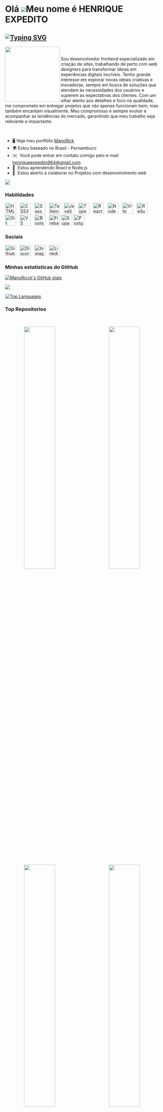 Olá ![](https://user-images.githubusercontent.com/18350557/176309783-0785949b-9127-417c-8b55-ab5a4333674e.gif)Meu nome é HENRIQUE EXPEDITO
=========================================================================================================================================

[![Typing SVG](https://readme-typing-svg.demolab.com?weight=900&size=30&color=FFFFFF&pause=500&width=450&lines=🚀Desenvolvedor+Frontend;🎨Web+Designer)](https://git.io/typing-svg)
-------------------------------------
<img align="left" width="180px" src="https://github.com/user-attachments/assets/2d7a0e07-8308-45c6-b53a-1de0e8894792" />
<br />
<p align="left">Sou desenvolvedor frontend especializado em criação de sites, trabalhando de perto com web designers para transformar ideias em experiências digitais incríveis. Tenho grande interesse em explorar novas ideias criativas e inovadoras, sempre em busca de soluções que atendam às necessidades dos usuários e superem as expectativas dos clientes. Com um olhar atento aos detalhes e foco na qualidade, me comprometo em entregar projetos que não apenas funcionam bem, mas também encantam visualmente. Meu compromisso é sempre evoluir e acompanhar as tendências do mercado, garantindo que meu trabalho seja relevante e impactante.</p>

<br/>

* 🖥️ Veja meu portfólio [ManoRick](https://portifolio-manorick.vercel.app/)
* 🌍  Estou baseado no Brasil - Pernambuco
* ✉️  Você pode entrar em contato comigo pelo e-mail [henriqueexpedito964@gmail.com](mailto:henriqueexpedito964@gmail.com)
* 🧠  Estou aprendendo React e Node.js
* 🤝  Estou aberto a colaborar no Projetos com desenvolvimento web

<a href="https://www.github.com/ManoRicck" target="_blank" rel="noreferrer"><img
src="https://img.shields.io/github/followers/ManoRicck?logo=github&style=for-the-badge&color=0891b2&labelColor=1c1917" /></a>


### Habilidades

  <a href="https://developer.mozilla.org/en-US/docs/Glossary/HTML5" target="_blank" rel="noreferrer"><img src="https://raw.githubusercontent.com/danielcranney/readme-generator/main/public/icons/skills/html5-colored.svg" width="36" height="36" alt="HTML5" style="margin-right: 8px;" /></a>
  <a href="https://www.w3.org/TR/CSS/#css" target="_blank" rel="noreferrer"><img src="https://raw.githubusercontent.com/danielcranney/readme-generator/main/public/icons/skills/css3-colored.svg" width="36" height="36" alt="CSS3" style="margin-right: 8px;" /></a>
  <a href="https://sass-lang.com/" target="_blank" rel="noreferrer"><img src="https://raw.githubusercontent.com/danielcranney/readme-generator/main/public/icons/skills/sass-colored.svg" width="36" height="36" alt="Sass" style="margin-right: 8px;" /></a>
    <a href="https://tailwindcss.com/" target="_blank" rel="noreferrer"><img src="https://raw.githubusercontent.com/danielcranney/readme-generator/main/public/icons/skills/tailwindcss-colored.svg" width="36" height="36" alt="TailwindCSS" style="margin-right: 8px;" /></a>
  <a href="https://developer.mozilla.org/en-US/docs/Web/JavaScript" target="_blank" rel="noreferrer"><img src="https://raw.githubusercontent.com/danielcranney/readme-generator/main/public/icons/skills/javascript-colored.svg" width="36" height="36" alt="JavaScript" style="margin-right: 8px;" /></a>
  <a href="https://www.typescriptlang.org/" target="_blank" rel="noreferrer"><img src="https://raw.githubusercontent.com/danielcranney/readme-generator/main/public/icons/skills/typescript-colored.svg" width="36" height="36" alt="TypeScript" style="margin-right: 8px;" /></a>
  <a href="https://reactjs.org/" target="_blank" rel="noreferrer"><img src="https://raw.githubusercontent.com/danielcranney/readme-generator/main/public/icons/skills/react-colored.svg" width="36" height="36" alt="React" style="margin-right: 8px;" /></a>
  <a href="https://nodejs.org/en/" target="_blank" rel="noreferrer"><img src="https://cdn.iconscout.com/icon/free/png-256/free-node-js-logo-icon-download-in-svg-png-gif-file-formats--nodejs-programming-language-pack-logos-icons-1174925.png?f=webp" width="36" height="36" alt="NodeJS" style="margin-right: 8px;" /></a>
  <a href="https://vitejs.dev/" target="_blank" rel="noreferrer"><img src="https://raw.githubusercontent.com/danielcranney/readme-generator/main/public/icons/skills/vite-colored.svg" width="36" height="36" alt="Vite" style="margin-right: 8px;" /></a>
  <a href="https://redux.js.org/" target="_blank" rel="noreferrer"><img src="https://raw.githubusercontent.com/danielcranney/readme-generator/main/public/icons/skills/redux-colored.svg" width="36" height="36" alt="Redux" title="Redux"/></a>
  <a href="https://git-scm.com/" target="_blank" rel="noreferrer"><img src="https://raw.githubusercontent.com/danielcranney/readme-generator/main/public/icons/skills/git-colored.svg" width="36" height="36" alt="Git" style="margin-right: 8px;" /></a>
  <a href="https://code.visualstudio.com/" target="_blank" rel="noreferrer"><img src="https://upload.wikimedia.org/wikipedia/commons/thumb/9/9a/Visual_Studio_Code_1.35_icon.svg/1024px-Visual_Studio_Code_1.35_icon.svg.png" width="36" height="36" alt="VS Code" style="margin-right: 8px;" /></a>
  <a href="https://getbootstrap.com/" target="_blank" rel="noreferrer"><img src="https://raw.githubusercontent.com/danielcranney/readme-generator/main/public/icons/skills/bootstrap-colored.svg" width="36" height="36" alt="Bootstrap" style="margin-right: 8px;" /></a>
  <a href="https://firebase.google.com/" target="_blank" rel="noreferrer"><img src="https://github.com/user-attachments/assets/78ba38f8-0fdf-45de-88ea-d577508551e7" width="36" height="36" alt="Firebase" /></a>
  <a href="https://supabase.io/" target="_blank" rel="noreferrer"><img src="https://raw.githubusercontent.com/danielcranney/readme-generator/main/public/icons/skills/supabase-colored.svg" width="36" height="36" alt="Supabase" title="Supabase"/></a>
  <a href="https://www.postgresql.org/" target="_blank" rel="noreferrer"><img src="https://raw.githubusercontent.com/danielcranney/readme-generator/main/public/icons/skills/postgresql-colored.svg" width="36" height="36" alt="PostgreSQL" title="PostgreSQL"/></a>



### Sociais
  
  <a href="https://github.com/ManoRicck" target="_blank" rel="noreferrer"><img src="https://images.icon-icons.com/3685/PNG/512/github_logo_icon_229278.png" width="36" height="36" alt="Github" style="margin-right: 8px;" /></a>
  <a href="https://discord.com/users/880941558403326002" target="_blank" rel="noreferrer"><img src="https://github.com/user-attachments/assets/b18b66d8-8cff-4c4b-b1df-5236a340f2fd" width="36" height="36" alt="Discord" style="margin-right: 8px;" /></a>
  <a href="https://www.instagram.com/manoricck137/" target="_blank" rel="noreferrer"><img src="https://upload.wikimedia.org/wikipedia/commons/a/a5/Instagram_icon.png" width="36" height="36" alt="Instagram" style="margin-right: 8px;" /></a>
  <a href="https://www.linkedin.com/in/henrique-expedito-63805b279/" target="_blank" rel="noreferrer"><img src="https://cdn.jsdelivr.net/gh/devicons/devicon/icons/linkedin/linkedin-original.svg" width="36" height="36" alt="Linkdien" style="margin-right: 8px;" /></a>



### Minhas estatísticas do GitHub


<a href="http://www.github.com/ManoRicck"><img src="https://github-readme-stats.vercel.app/api?username=ManoRicck&show_icons=true&hide=&count_private=true&title_color=0891b2&text_color=ffffff&icon_color=0891b2&bg_color=1c1917&border_color=0A4D68" alt="ManoRicck's GitHub stats"/></a>

<a href="http://www.github.com/ManoRicck"><img src="https://github-readme-streak-stats.herokuapp.com/?user=ManoRicck&stroke=ffffff&background=1c1917&ring=0891b2&fire=0891b2&currStreakNum=ffffff&currStreakLabel=0891b2&sideNums=ffffff&sideLabels=ffffff&dates=ffffff&border=0A4D68" /></a>

<a href="https://github.com/ManoRicck"><img src="https://github-readme-stats.vercel.app/api/top-langs/?username=ManoRicck&langs_count=10&title_color=0891b2&text_color=ffffff&icon_color=0891b2&bg_color=1c1917&border_color=0A4D68&hide_border=false&locale=en&custom_title=Top%20%Languages" alt="Top Languages" /></a>

### Top Repositorios

<br>

<div width="100%" align="center">
  
<a href="https://github.com/ManoRicck/01-Dodge_Viper_3d">
  <img align="left" width="45%" src="https://github-readme-stats.vercel.app/api/pin/?username=ManoRicck&repo=01-Dodge_Viper_3d&title_color=0891b2&text_color=ffffff&icon_color=0891b2&bg_color=1c1917&border_color=0A4D68&locale=en" />
</a>

<a href="https://github.com/ManoRicck/12-Pokedex">
  <img align="right" width="45%" src="https://github-readme-stats.vercel.app/api/pin/?username=ManoRicck&repo=12-Pokedex&title_color=0891b2&text_color=ffffff&icon_color=0891b2&bg_color=1c1917&border_color=0A4D68&locale=en" />
</a>

<br /><br /><br />
<br /><br /><br />

<a href="https://github.com/ManoRicck/13-Sentinela">
  <img align="left" width="45%" src="https://github-readme-stats.vercel.app/api/pin/?username=ManoRicck&repo=13-Sentinela&title_color=0891b2&text_color=ffffff&icon_color=0891b2&bg_color=1c1917&border_color=0A4D68&locale=en" />
</a>

<a href="https://github.com/ManoRicck/14-BioEnergy">
  <img align="right" width="45%" src="https://github-readme-stats.vercel.app/api/pin/?username=ManoRicck&repo=14-BioEnergy&title_color=0891b2&text_color=ffffff&icon_color=0891b2&bg_color=1c1917&border_color=0A4D68&locale=en" />
</a>

